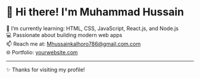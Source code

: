 # 👋 Hi there! I'm Muhammad Hussain

🌱 I’m currently learning: HTML, CSS, JavaScript, React.js, and Node.js  
💻 Passionate about building modern web apps  
📫 Reach me at: Mhussainkalhoro786@gmail.com.com  
🌐 Portfolio: [yourwebsite.com]()

---
✨ Thanks for visiting my profile!
